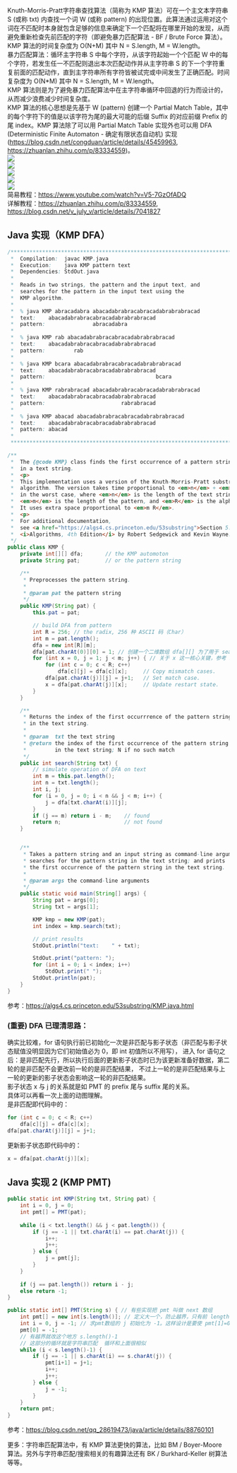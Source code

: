 Knuth-Morris-Pratt字符串查找算法（简称为 KMP 算法）可在一个主文本字符串 S (或称 txt) 内查找一个词 W (或称 pattern) 的出现位置。此算法通过运用对这个词在不匹配时本身就包含足够的信息来确定下一个匹配将在哪里开始的发现，从而避免重新检查先前匹配的字符（即避免暴力匹配算法 - BF / Brute Force 算法）。KMP 算法的时间复杂度为 O(N+M) 其中 N = S.length, M = W.length。  
暴力匹配算法：循环主字符串 S 中每个字符，从该字符起始一个个匹配 W 中的每个字符，若发生任一不匹配则退出本次匹配动作并从主字符串 S 的下一个字符重复前面的匹配动作，直到主字符串所有字符皆被试完或中间发生了正确匹配。时间复杂度为 O(N*M) 其中 N = S.length, M = W.length。  
KMP 算法则是为了避免暴力匹配算法中在主字符串循环中回退的行为而设计的，从而减少浪费减少时间复杂度。  
KMP 算法的核心思想是先基于 W (pattern) 创建一个 Partial Match Table，其中的每个字符下的值是以该字符为尾的最大可能的后缀 Suffix 的对应前缀 Prefix 的尾 index。KMP 算法除了可以用 Partial Match Table 实现外也可以用 DFA (Deterministic Finite Automaton - 确定有限状态自动机) 实现 (https://blog.csdn.net/congduan/article/details/45459963, https://zhuanlan.zhihu.com/p/83334559)。  
![](KMP(Partial&#32;Match&#32;Table).png)  
![](KMP(Example).png)  
![](KMP(DFA).png)  
![](KMP(DFA2).png)  
![](https://pic4.zhimg.com/v2-6594ba99da1f3c8ea609d0b24be448cb_b.webp)  
简易教程：https://www.youtube.com/watch?v=V5-7GzOfADQ  
详解教程：https://zhuanlan.zhihu.com/p/83334559, https://blog.csdn.net/v_july_v/article/details/7041827  
    
  
  
## Java 实现（KMP DFA）
```java
/******************************************************************************
 *  Compilation:  javac KMP.java
 *  Execution:    java KMP pattern text
 *  Dependencies: StdOut.java
 *
 *  Reads in two strings, the pattern and the input text, and
 *  searches for the pattern in the input text using the
 *  KMP algorithm.
 *
 *  % java KMP abracadabra abacadabrabracabracadabrabrabracad
 *  text:    abacadabrabracabracadabrabrabracad 
 *  pattern:               abracadabra          
 *
 *  % java KMP rab abacadabrabracabracadabrabrabracad
 *  text:    abacadabrabracabracadabrabrabracad 
 *  pattern:         rab
 *
 *  % java KMP bcara abacadabrabracabracadabrabrabracad
 *  text:    abacadabrabracabracadabrabrabracad 
 *  pattern:                                   bcara
 *
 *  % java KMP rabrabracad abacadabrabracabracadabrabrabracad 
 *  text:    abacadabrabracabracadabrabrabracad
 *  pattern:                        rabrabracad
 *
 *  % java KMP abacad abacadabrabracabracadabrabrabracad
 *  text:    abacadabrabracabracadabrabrabracad
 *  pattern: abacad
 *
 ******************************************************************************/

/**
 *  The {@code KMP} class finds the first occurrence of a pattern string
 *  in a text string.
 *  <p>
 *  This implementation uses a version of the Knuth-Morris-Pratt substring search
 *  algorithm. The version takes time proportional to <em>n</em> + <em>m R</em>
 *  in the worst case, where <em>n</em> is the length of the text string,
 *  <em>m</em> is the length of the pattern, and <em>R</em> is the alphabet size.
 *  It uses extra space proportional to <em>m R</em>.
 *  <p>
 *  For additional documentation,
 *  see <a href="https://algs4.cs.princeton.edu/53substring">Section 5.3</a> of
 *  <i>Algorithms, 4th Edition</i> by Robert Sedgewick and Kevin Wayne.
 */
public class KMP {
    private int[][] dfa;       // the KMP automoton
    private String pat;        // or the pattern string

    /**
     * Preprocesses the pattern string.
     *
     * @param pat the pattern string
     */
    public KMP(String pat) {
        this.pat = pat;

        // build DFA from pattern
        int R = 256; // the radix, 256 种 ASCII 码（Char）
        int m = pat.length();
        dfa = new int[R][m]; 
        dfa[pat.charAt(0)][0] = 1; // 创建一个二维数组 dfa[][] 为了用于 search 函数中 -- 维度 1 是指 search 的 for 循环中某次输入的 text 的一个字符/Char，维度 2 是指 search 的上一个输入的字符/Char 已匹配到 pattern 的索引。
        for (int x = 0, j = 1; j < m; j++) { // 关于 x 这一核心关键，参考 https://zhuanlan.zhihu.com/p/83334559, 尤其看其中的 https://pic4.zhimg.com/v2-6594ba99da1f3c8ea609d0b24be448cb_b.webp
            for (int c = 0; c < R; c++) 
                dfa[c][j] = dfa[c][x];     // Copy mismatch cases. 
            dfa[pat.charAt(j)][j] = j+1;   // Set match case. 
            x = dfa[pat.charAt(j)][x];     // Update restart state. 
        } 
    } 

    /**
     * Returns the index of the first occurrrence of the pattern string
     * in the text string.
     *
     * @param  txt the text string
     * @return the index of the first occurrence of the pattern string
     *         in the text string; N if no such match
     */
    public int search(String txt) {
        // simulate operation of DFA on text
        int m = this.pat.length();
        int n = txt.length();
        int i, j;
        for (i = 0, j = 0; i < n && j < m; i++) {
            j = dfa[txt.charAt(i)][j];
        }
        if (j == m) return i - m;    // found
        return n;                    // not found
    }


    /** 
     * Takes a pattern string and an input string as command-line arguments;
     * searches for the pattern string in the text string; and prints
     * the first occurrence of the pattern string in the text string.
     *
     * @param args the command-line arguments
     */
    public static void main(String[] args) {
        String pat = args[0];
        String txt = args[1];

        KMP kmp = new KMP(pat);
        int index = kmp.search(txt);

        // print results
        StdOut.println("text:    " + txt);

        StdOut.print("pattern: ");
        for (int i = 0; i < index; i++)
            StdOut.print(" ");
        StdOut.println(pat);
    }
}
```
参考：https://algs4.cs.princeton.edu/53substring/KMP.java.html  
### (重要) DFA 已理清思路：  
确实比较难，for 语句执行前已初始化一次是非匹配与影子状态（非匹配与影子状态赋值没明显因为它们初始值必为 0，即 int 初值所以不用写），
进入 for 语句之后：是非匹配先行，所以执行后面的更新影子状态时已为该更新准备好数据，第二轮的是非匹配不会更改前一轮的是非匹配结果，
不过上一轮的是非匹配结果与上一轮的更新的影子状态会影响这一轮的非匹配结果。  
影子状态 x 与 j 的关系就是如 PMT 的 prefix 尾与 suffix 尾的关系。  
具体可以再看一次上面的动图理解。  
是非匹配即代码中的：  
```java
for (int c = 0; c < R; c++) 
    dfa[c][j] = dfa[c][x];
dfa[pat.charAt(j)][j] = j+1;
```
更新影子状态即代码中的：  
```java
x = dfa[pat.charAt(j)][x];
```
  
  
  
## Java 实现 2 (KMP PMT)
```java
public static int KMP(String txt, String pat) {
    int i = 0, j = 0;
    int pmt[] = PMT(pat);
    
    while (i < txt.length() && j < pat.length()) {
        if (j == -1 || txt.charAt(i) == pat.charAt(j)) {
            i++;
            j++;
        } else {
            j = pmt[j];
        }
    }
    
    if (j == pat.length()) return i - j;
    else return -1;
}

public static int[] PMT(String s) { // 有些实现把 pmt 叫做 next 数组
    int pmt[] = new int[s.length()]; // 定义大一个，防止越界，只有前 length 个数据有用
    int i = 0, j = -1; // 求pmt数组的 j 初始化为 -1。这样设计是要使 pmt[1]=0;
    pmt[0] = -1;
    // 有越界就改这个地方 s.length()-1
    // 这部分的循环就是字符串匹配  循环和上面很相似
    while (i < s.length()-1) {
        if (j == -1 || s.charAt(i) == s.charAt(j)) {
            pmt[i+1] = j+1;
            i++;
            j++;
        } else {
            j = -1;
        }
    }
    return pmt;
}
```
参考：https://blog.csdn.net/qq_28619473/java/article/details/88760101
  
  
  
更多：字符串匹配算法中，有 KMP 算法更快的算法，比如 BM / Boyer-Moore 算法。另外与字符串匹配/搜索相关的有趣算法还有 BK / Burkhard-Keller 树算法等等。  